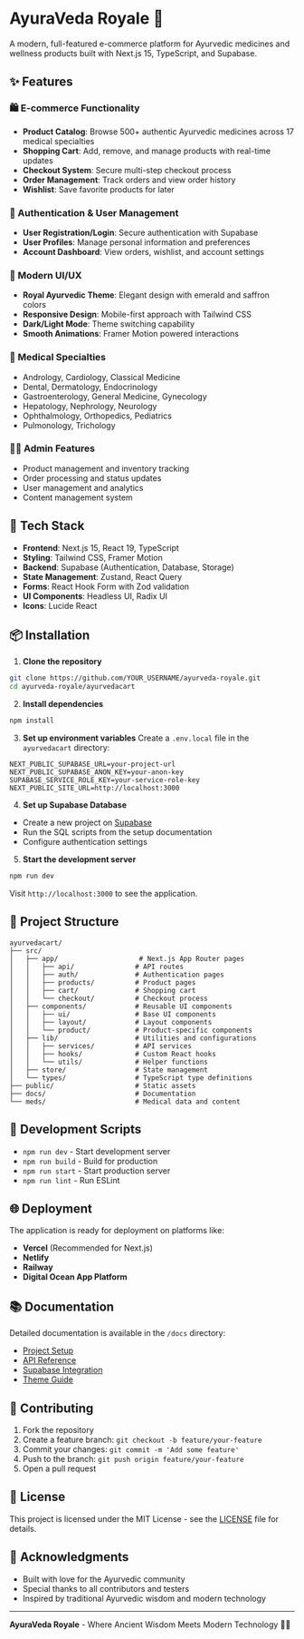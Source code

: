 # AyuraVeda Royale 🌿

A modern, full-featured e-commerce platform for Ayurvedic medicines and wellness products built with Next.js 15, TypeScript, and Supabase.

## ✨ Features

### 🛍️ E-commerce Functionality
- **Product Catalog**: Browse 500+ authentic Ayurvedic medicines across 17 medical specialties
- **Shopping Cart**: Add, remove, and manage products with real-time updates
- **Checkout System**: Secure multi-step checkout process
- **Order Management**: Track orders and view order history
- **Wishlist**: Save favorite products for later

### 🔐 Authentication & User Management
- **User Registration/Login**: Secure authentication with Supabase
- **User Profiles**: Manage personal information and preferences
- **Account Dashboard**: View orders, wishlist, and account settings

### 🎨 Modern UI/UX
- **Royal Ayurvedic Theme**: Elegant design with emerald and saffron colors
- **Responsive Design**: Mobile-first approach with Tailwind CSS
- **Dark/Light Mode**: Theme switching capability
- **Smooth Animations**: Framer Motion powered interactions

### 🏥 Medical Specialties
- Andrology, Cardiology, Classical Medicine
- Dental, Dermatology, Endocrinology
- Gastroenterology, General Medicine, Gynecology
- Hepatology, Nephrology, Neurology
- Ophthalmology, Orthopedics, Pediatrics
- Pulmonology, Trichology

### 👨‍💼 Admin Features
- Product management and inventory tracking
- Order processing and status updates
- User management and analytics
- Content management system

## 🚀 Tech Stack

- **Frontend**: Next.js 15, React 19, TypeScript
- **Styling**: Tailwind CSS, Framer Motion
- **Backend**: Supabase (Authentication, Database, Storage)
- **State Management**: Zustand, React Query
- **Forms**: React Hook Form with Zod validation
- **UI Components**: Headless UI, Radix UI
- **Icons**: Lucide React

## 📦 Installation

1. **Clone the repository**
```bash
git clone https://github.com/YOUR_USERNAME/ayurveda-royale.git
cd ayurveda-royale/ayurvedacart
```

2. **Install dependencies**
```bash
npm install
```

3. **Set up environment variables**
Create a `.env.local` file in the `ayurvedacart` directory:
```env
NEXT_PUBLIC_SUPABASE_URL=your-project-url
NEXT_PUBLIC_SUPABASE_ANON_KEY=your-anon-key
SUPABASE_SERVICE_ROLE_KEY=your-service-role-key
NEXT_PUBLIC_SITE_URL=http://localhost:3000
```

4. **Set up Supabase Database**
- Create a new project on [Supabase](https://supabase.com)
- Run the SQL scripts from the setup documentation
- Configure authentication settings

5. **Start the development server**
```bash
npm run dev
```

Visit `http://localhost:3000` to see the application.

## 📁 Project Structure

```
ayurvedacart/
├── src/
│   ├── app/                    # Next.js App Router pages
│   │   ├── api/               # API routes
│   │   ├── auth/              # Authentication pages
│   │   ├── products/          # Product pages
│   │   ├── cart/              # Shopping cart
│   │   └── checkout/          # Checkout process
│   ├── components/            # Reusable UI components
│   │   ├── ui/                # Base UI components
│   │   ├── layout/            # Layout components
│   │   └── product/           # Product-specific components
│   ├── lib/                   # Utilities and configurations
│   │   ├── services/          # API services
│   │   ├── hooks/             # Custom React hooks
│   │   └── utils/             # Helper functions
│   ├── store/                 # State management
│   └── types/                 # TypeScript type definitions
├── public/                    # Static assets
├── docs/                      # Documentation
└── meds/                      # Medical data and content
```

## 🔧 Development Scripts

- `npm run dev` - Start development server
- `npm run build` - Build for production
- `npm run start` - Start production server
- `npm run lint` - Run ESLint

## 🌐 Deployment

The application is ready for deployment on platforms like:
- **Vercel** (Recommended for Next.js)
- **Netlify**
- **Railway**
- **Digital Ocean App Platform**

## 📚 Documentation

Detailed documentation is available in the `/docs` directory:
- [Project Setup](docs/PROJECT_SETUP.MD)
- [API Reference](docs/API_REFERENCE.md)
- [Supabase Integration](docs/SUPABASE_INTEGRATION_PLAN.MD)
- [Theme Guide](docs/THEME.MD)

## 🤝 Contributing

1. Fork the repository
2. Create a feature branch: `git checkout -b feature/your-feature`
3. Commit your changes: `git commit -m 'Add some feature'`
4. Push to the branch: `git push origin feature/your-feature`
5. Open a pull request

## 📄 License

This project is licensed under the MIT License - see the [LICENSE](LICENSE) file for details.

## 🙏 Acknowledgments

- Built with love for the Ayurvedic community
- Special thanks to all contributors and testers
- Inspired by traditional Ayurvedic wisdom and modern technology

---

**AyuraVeda Royale** - Where Ancient Wisdom Meets Modern Technology 🌿✨ 